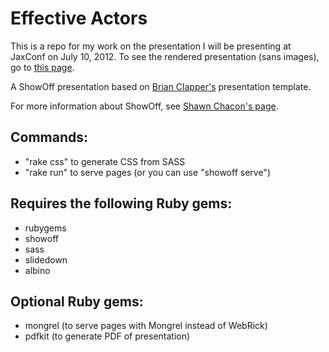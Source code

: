 # Effective Actors
This is a repo for my work on the presentation I will be presenting at JaxConf on July 10, 2012.  To see the rendered presentation (sans images), go to [this page](https://github.com/jamie-allen/effective_actors/blob/master/preso/presentation.md).

A ShowOff presentation based on [Brian Clapper's](https://github.com/scala-phase/scala-orms/tree/master/ScalaQuery) presentation template.

For more information about ShowOff, see [Shawn Chacon's page](https://github.com/schacon/showoff).

## Commands:
* "rake css" to generate CSS from SASS
* "rake run" to serve pages (or you can use "showoff serve")

## Requires the following Ruby gems:
* rubygems
* showoff
* sass
* slidedown
* albino

## Optional Ruby gems:
* mongrel (to serve pages with Mongrel instead of WebRick)
* pdfkit (to generate PDF of presentation)
